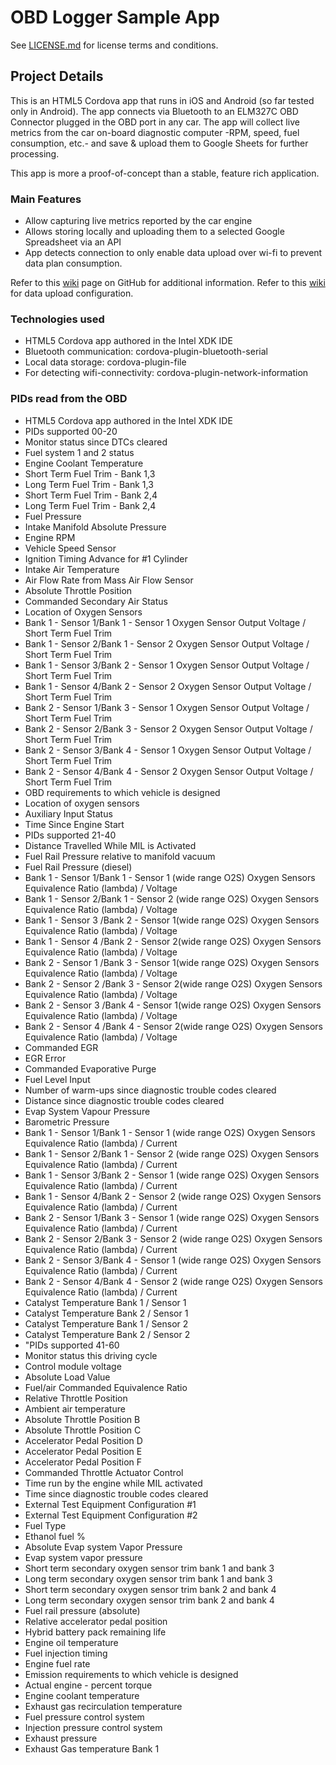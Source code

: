 OBD Logger Sample App
==========================================

See [LICENSE.md](<LICENSE.md>) for license terms and conditions.

Project Details
---------------

This is an HTML5 Cordova app that runs in iOS and Android (so far tested only in Android). 
The app connects via Bluetooth to an ELM327C OBD Connector plugged in the OBD port in any car.
The app will collect live metrics from the car on-board diagnostic computer -RPM, speed, fuel consumption, etc.- and save & upload them to Google Sheets for further processing.

This app is more a proof-of-concept than a stable, feature rich application.

### Main Features
* Allow capturing live metrics reported by the car engine
* Allows storing locally and uploading them to a selected Google Spreadsheet via an API
* App detects connection to only enable data upload over wi-fi to prevent data plan consumption.

Refer to this [wiki](https://github.com/jenavarro/OBDLogger/wiki) page on GitHub for additional information.
Refer to this [wiki](https://github.com/jenavarro/obdlogger/wiki/Configuring-Data-upload) for data upload configuration.

### Technologies used
* HTML5 Cordova app authored in the Intel XDK IDE
* Bluetooth communication: cordova-plugin-bluetooth-serial
* Local data storage: cordova-plugin-file
* For detecting wifi-connectivity: cordova-plugin-network-information

### PIDs read from the OBD
* HTML5 Cordova app authored in the Intel XDK IDE
* PIDs supported 00-20
* Monitor status since DTCs cleared
* Fuel system 1 and 2 status
* Engine Coolant Temperature
* Short Term Fuel Trim - Bank 1,3
* Long Term Fuel Trim - Bank 1,3
* Short Term Fuel Trim - Bank 2,4
* Long Term Fuel Trim - Bank 2,4
* Fuel Pressure
* Intake Manifold Absolute Pressure
* Engine RPM
* Vehicle Speed Sensor
* Ignition Timing Advance for #1 Cylinder
* Intake Air Temperature
* Air Flow Rate from Mass Air Flow Sensor
* Absolute Throttle Position
* Commanded Secondary Air Status
* Location of Oxygen Sensors
* Bank 1 - Sensor 1/Bank 1 - Sensor 1 Oxygen Sensor Output Voltage / Short Term Fuel Trim
* Bank 1 - Sensor 2/Bank 1 - Sensor 2 Oxygen Sensor Output Voltage / Short Term Fuel Trim
* Bank 1 - Sensor 3/Bank 2 - Sensor 1 Oxygen Sensor Output Voltage / Short Term Fuel Trim
* Bank 1 - Sensor 4/Bank 2 - Sensor 2 Oxygen Sensor Output Voltage / Short Term Fuel Trim
* Bank 2 - Sensor 1/Bank 3 - Sensor 1 Oxygen Sensor Output Voltage / Short Term Fuel Trim
* Bank 2 - Sensor 2/Bank 3 - Sensor 2 Oxygen Sensor Output Voltage / Short Term Fuel Trim
* Bank 2 - Sensor 3/Bank 4 - Sensor 1 Oxygen Sensor Output Voltage / Short Term Fuel Trim
* Bank 2 - Sensor 4/Bank 4 - Sensor 2 Oxygen Sensor Output Voltage / Short Term Fuel Trim
* OBD requirements to which vehicle is designed
* Location of oxygen sensors
* Auxiliary Input Status
* Time Since Engine Start
* PIDs supported 21-40
* Distance Travelled While MIL is Activated
* Fuel Rail Pressure relative to manifold vacuum
* Fuel Rail Pressure (diesel)
* Bank 1 - Sensor 1/Bank 1 - Sensor 1 (wide range O2S) Oxygen Sensors Equivalence Ratio (lambda) / Voltage
* Bank 1 - Sensor 2/Bank 1 - Sensor 2 (wide range O2S) Oxygen Sensors Equivalence Ratio (lambda) / Voltage
* Bank 1 - Sensor 3 /Bank 2 - Sensor 1(wide range O2S) Oxygen Sensors Equivalence Ratio (lambda) / Voltage
* Bank 1 - Sensor 4 /Bank 2 - Sensor 2(wide range O2S) Oxygen Sensors Equivalence Ratio (lambda) / Voltage
* Bank 2 - Sensor 1 /Bank 3 - Sensor 1(wide range O2S) Oxygen Sensors Equivalence Ratio (lambda) / Voltage
* Bank 2 - Sensor 2 /Bank 3 - Sensor 2(wide range O2S) Oxygen Sensors Equivalence Ratio (lambda) / Voltage
* Bank 2 - Sensor 3 /Bank 4 - Sensor 1(wide range O2S) Oxygen Sensors Equivalence Ratio (lambda) / Voltage
* Bank 2 - Sensor 4 /Bank 4 - Sensor 2(wide range O2S) Oxygen Sensors Equivalence Ratio (lambda) / Voltage
* Commanded EGR
* EGR Error
* Commanded Evaporative Purge
* Fuel Level Input
* Number of warm-ups since diagnostic trouble codes cleared
* Distance since diagnostic trouble codes cleared
* Evap System Vapour Pressure
* Barometric Pressure
* Bank 1 - Sensor 1/Bank 1 - Sensor 1 (wide range O2S) Oxygen Sensors Equivalence Ratio (lambda) / Current
* Bank 1 - Sensor 2/Bank 1 - Sensor 2 (wide range O2S) Oxygen Sensors Equivalence Ratio (lambda) / Current
* Bank 1 - Sensor 3/Bank 2 - Sensor 1 (wide range O2S) Oxygen Sensors Equivalence Ratio (lambda) / Current
* Bank 1 - Sensor 4/Bank 2 - Sensor 2 (wide range O2S) Oxygen Sensors Equivalence Ratio (lambda) / Current
* Bank 2 - Sensor 1/Bank 3 - Sensor 1 (wide range O2S) Oxygen Sensors Equivalence Ratio (lambda) / Current
* Bank 2 - Sensor 2/Bank 3 - Sensor 2 (wide range O2S) Oxygen Sensors Equivalence Ratio (lambda) / Current
* Bank 2 - Sensor 3/Bank 4 - Sensor 1 (wide range O2S) Oxygen Sensors Equivalence Ratio (lambda) / Current
* Bank 2 - Sensor 4/Bank 4 - Sensor 2 (wide range O2S) Oxygen Sensors Equivalence Ratio (lambda) / Current
* Catalyst Temperature Bank 1 /  Sensor 1
* Catalyst Temperature Bank 2 /  Sensor 1
* Catalyst Temperature Bank 1 /  Sensor 2
* Catalyst Temperature Bank 2 /  Sensor 2
* "PIDs supported 41-60
* Monitor status this driving cycle
* Control module voltage
* Absolute Load Value
* Fuel/air Commanded Equivalence Ratio
* Relative Throttle Position
* Ambient air temperature
* Absolute Throttle Position B
* Absolute Throttle Position C
* Accelerator Pedal Position D
* Accelerator Pedal Position E
* Accelerator Pedal Position F
* Commanded Throttle Actuator Control
* Time run by the engine while MIL activated
* Time since diagnostic trouble codes cleared
* External Test Equipment Configuration #1
* External Test Equipment Configuration #2
* Fuel Type
* Ethanol fuel %
* Absolute Evap system Vapor Pressure
* Evap system vapor pressure
* Short term secondary oxygen sensor trim bank 1 and bank 3
* Long term secondary oxygen sensor trim bank 1 and bank 3
* Short term secondary oxygen sensor trim bank 2 and bank 4
* Long term secondary oxygen sensor trim bank 2 and bank 4
* Fuel rail pressure (absolute)
* Relative accelerator pedal position
* Hybrid battery pack remaining life
* Engine oil temperature
* Fuel injection timing
* Engine fuel rate
* Emission requirements to which vehicle is designed
* Actual engine - percent torque
* Engine coolant temperature
* Exhaust gas recirculation temperature
* Fuel pressure control system
* Injection pressure control system
* Exhaust pressure
* Exhaust Gas temperature Bank 1


